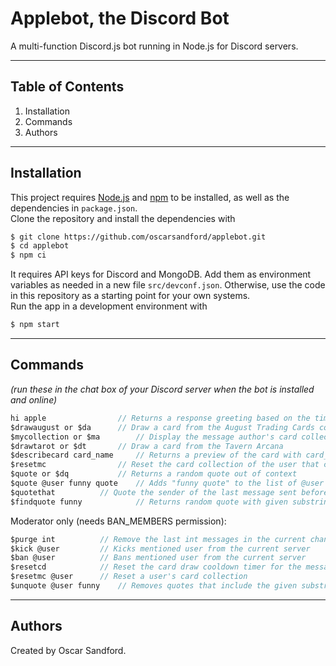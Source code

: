 # Applebot, the Discord Bot
A multi-function Discord.js bot running in Node.js for Discord servers.
<hr>

## Table of Contents
1. Installation
2. Commands
3. Authors

<hr>

## Installation

This project requires [Node.js](https://nodejs.org/) and [npm](https://www.npmjs.com/) to be installed, as well as the dependencies in `package.json`. <br>
Clone the repository and install the dependencies with
```sh
$ git clone https://github.com/oscarsandford/applebot.git
$ cd applebot
$ npm ci
```

It requires API keys for Discord and MongoDB. Add them as environment variables as needed in a new file `src/devconf.json`. Otherwise, use the code in this repository as a starting point for your own systems. <br>
Run the app in a development environment with
```sh
$ npm start
```

<hr>

## Commands
*(run these in the chat box of your Discord server when the bot is installed and online)*

```js
hi apple        		// Returns a response greeting based on the time of day
$drawaugust or $da		// Draw a card from the August Trading Cards collection
$mycollection or $ma  		// Display the message author's card collection
$drawtarot or $dt		// Draw a card from the Tavern Arcana
$describecard card_name		// Returns a preview of the card with card_name, if it exists
$resetmc     			// Reset the card collection of the user that called it
$quote or $dq 			// Returns a random quote out of context
$quote @user funny quote	// Adds "funny quote" to the list of @user's quotes
$quotethat			// Quote the sender of the last message sent before this command
$findquote funny			// Returns random quote with given substring
```

Moderator only (needs BAN_MEMBERS permission):
```js
$purge int   		// Remove the last int messages in the current channel, up to 50
$kick @user   		// Kicks mentioned user from the current server
$ban @user   		// Bans mentioned user from the current server
$resetcd        	// Reset the card draw cooldown timer for the message author
$resetmc @user    	// Reset a user's card collection
$unquote @user funny 	// Removes quotes that include the given substring (removes "funny quote")
```

<hr>

## Authors
Created by Oscar Sandford.
